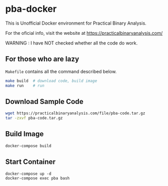 # pba-docker

This is Unofficial Docker environment for Practical Binary Analysis.

For the oficial info, visit the website at https://practicalbinaryanalysis.com/

WARNING : I have NOT checked whether all the code do work.

## For those who are lazy

`Makefile` contains all the command described below.

```sh
make build  # download code, build image
make run    # run
```

## Download Sample Code

```sh
wget https://practicalbinaryanalysis.com/file/pba-code.tar.gz
tar -zxvf pba-code.tar.gz
```

## Build Image

```sh
docker-compose build
```

## Start Container

```
docker-compose up -d
docker-compose exec pba bash
```
